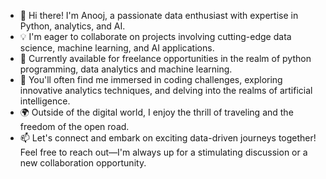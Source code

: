 - 👋 Hi there! I'm Anooj, a passionate data enthusiast with expertise in Python, analytics, and AI.
- 💡 I'm eager to collaborate on projects involving cutting-edge data science, machine learning, and AI applications.
- 💼 Currently available for freelance opportunities in the realm of python programming, data analytics and machine learning.
- 👀 You'll often find me immersed in coding challenges, exploring innovative analytics techniques, and delving into the realms of artificial intelligence.
- 🌍 Outside of the digital world, I enjoy the thrill of traveling and the freedom of the open road.
- 📫 Let's connect and embark on exciting data-driven journeys together! Feel free to reach out—I'm always up for a stimulating discussion or a new collaboration opportunity.

<!---
publichamlet/publichamlet is a ✨ special ✨ repository because its `README.md` (this file) appears on your GitHub profile.
You can click the Preview link to take a look at your changes.
--->
